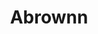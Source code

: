 ---
title: Abrownn
crosslinks:
- science
- worldnews
- news
- Futurology
- Suomi
- AdviceAnimals
- woahdude
- todayilearned
- politics
---
